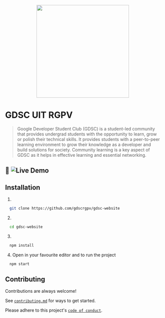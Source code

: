 <p align="center">
  <img 
    width="300"
    height="300"
    src="https://gdscuitrgpv.com/static/media/gdsclogomain.2f4eac1bdde68d468e7e.png"
  >
</p>


# GDSC UIT RGPV

> Google Developer Student Club (GDSC) is a student-led community that provides undergrad students with the opportunity to learn, grow or polish their technical skills. It provides students with a peer-to-peer learning environment to grow their knowledge as a developer and build solutions for society. Community learning is a key aspect of GDSC as it helps in effective learning and essential networking.


## 🔗 ![Live Demo](https://gdscuitrgpv.com/)


## Installation

1.
```sh
  git clone https://github.com/gdscrgpv/gdsc-website
```
2.
```sh
  cd gdsc-website
```
3.
```sh
  npm install
```
4. Open in your favourite editor and to run the project
```sh
  npm start
```


## Contributing

Contributions are always welcome!

See [`contributing.md`]() for ways to get started.

Please adhere to this project's [`code of conduct`]().




